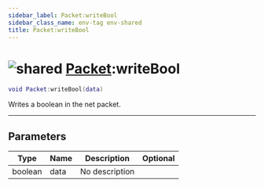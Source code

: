 ```yaml
---
sidebar_label: Packet:writeBool
sidebar_class_name: env-tag env-shared
title: Packet:writeBool
---
```


# <img src='/img/wiki/shared.png' alt='shared' data-tag='env-tag' /> [Packet](../packet/README.md):writeBool

```lua
void Packet:writeBool(data)
```

Writes a boolean in the net packet.<br/>

-----------------
## Parameters

| Type   | Name | Description | Optional |
| ------ | ---- | ----------- | -------: |
| boolean | data | No description |   |
